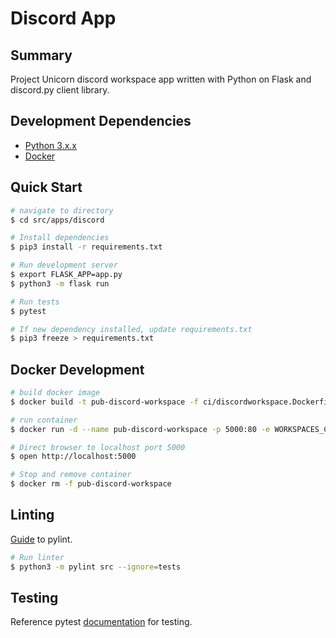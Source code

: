 # Discord App
## Summary 
Project Unicorn discord workspace app written with Python on Flask and discord.py client library.

## Development Dependencies
- [Python 3.x.x](https://www.python.org/downloads/)
- [Docker](https://docs.docker.com/desktop/#download-and-install)

## Quick Start
```bash
# navigate to directory
$ cd src/apps/discord

# Install dependencies
$ pip3 install -r requirements.txt

# Run development server
$ export FLASK_APP=app.py
$ python3 -m flask run

# Run tests
$ pytest

# If new dependency installed, update requirements.txt
$ pip3 freeze > requirements.txt
```

## Docker Development

```bash
# build docker image
$ docker build -t pub-discord-workspace -f ci/discordworkspace.Dockerfile .

# run container
$ docker run -d --name pub-discord-workspace -p 5000:80 -e WORKSPACES_CONNECTION_STRING=localconnectionstring -e DISCORD_BOT_TOKEN=yourlocaldiscordbottoken DISCORD_CLIENT_ID=discordclientid -e APP_URL=https://projectunicorn.net -e APP_ENV=staging pub-discord-workspace

# Direct browser to localhost port 5000
$ open http://localhost:5000

# Stop and remove container
$ docker rm -f pub-discord-workspace
```

## Linting
[Guide](https://docs.pylint.org/en/1.6.0/tutorial.html) to pylint.

```bash
# Run linter
$ python3 -m pylint src --ignore=tests
```

## Testing
Reference pytest [documentation](https://docs.pytest.org/en/5.4.3/index.html) for testing.

